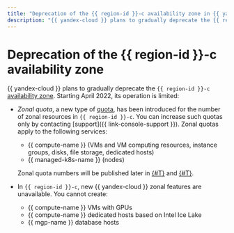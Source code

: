 ```yaml
---
title: "Deprecation of the {{ region-id }}-c availability zone in {{ yandex-cloud }}"
description: "{{ yandex-cloud }} plans to gradually deprecate the {{ region-id }}-c availability zone. Starting April 2022, quotas apply on the number of zonal resources, and new zonal features are no longer available for this zone."
---
```


# Deprecation of the {{ region-id }}-c availability zone

{{ yandex-cloud }} plans to gradually deprecate the `{{ region-id }}-c` [availability zone](geo-scope.md). Starting April 2022, its operation is limited:

* _Zonal quota_, a new type of [quota](quotas-limits.md), has been introduced for the number of zonal resources in `{{ region-id }}-c`. You can increase such quotas only by contacting [support]({{ link-console-support }}). Zonal quotas apply to the following services:

   * {{ compute-name }} (VMs and VM computing resources, instance groups, disks, file storage, dedicated hosts)
   * {{ managed-k8s-name }} (nodes)

   Zonal quota numbers will be published later in [{#T}](../../compute/concepts/limits.md) and [{#T}](../../managed-kubernetes/concepts/limits.md).

* In `{{ region-id }}-c`, new {{ yandex-cloud }} zonal features are unavailable. You cannot create:

   * {{ compute-name }} VMs with GPUs
   * {{ compute-name }} dedicated hosts based on Intel Ice Lake
   * {{ mgp-name }} database hosts

